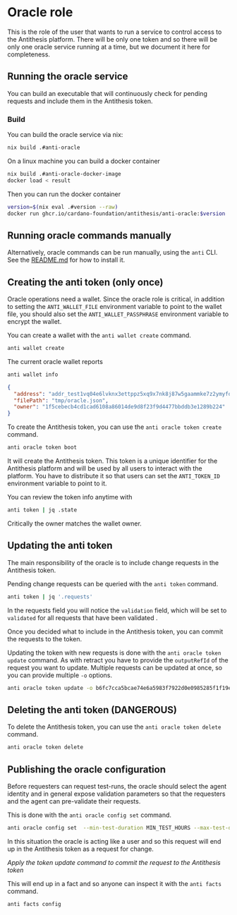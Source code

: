 # Oracle role

This is the role of the user that wants to run a service to control access to the Antithesis platform. There will be only one token and so there will be only one oracle service running at a time, but we document it here for completeness.

## Running the oracle service

You can build an executable that will continuously check for pending requests and include them in the Antithesis token.

### Build

You can build the oracle service via nix:

```bash
nix build .#anti-oracle
```

On a linux machine you can build a docker container

```bash
nix build .#anti-oracle-docker-image
docker load < result
```

Then you can run the docker container

```bash
version=$(nix eval .#version --raw)
docker run ghcr.io/cardano-foundation/antithesis/anti-oracle:$version
```

## Running oracle commands manually

Alternatively, oracle commands can be run manually, using the `anti` CLI. See the [README.md](../README.md) for how to install it.

## Creating the anti token (only once)

Oracle operations need a wallet. Since the oracle role is critical, in addition to setting the `ANTI_WALLET_FILE` environment variable to point to the wallet file, you should also set the `ANTI_WALLET_PASSPHRASE` environment variable to encrypt the wallet.

You can create a wallet with the `anti wallet create` command.

```bash
anti wallet create
```

The current oracle wallet reports

```bash
anti wallet info
```

```json
{
  "address": "addr_test1vq04e6lvknx3ettppz5xq9x7nk8j87w5gaammke7z2ymyfqtkl4vv",
  "filePath": "tmp/oracle.json",
  "owner": "1f5cebecb4cd1cad6108a86014de9d8f23f9d4477bbddb3e1289b224"
}
```

To create the Antithesis token, you can use the `anti oracle token create` command.

```bash
anti oracle token boot
```

It will create the Antithesis token. This token is a unique identifier for the Antithesis platform and will be used by all users to interact with the platform. You have to distribute it so that users can set the `ANTI_TOKEN_ID` environment variable to point to it.

You can review the token info anytime with

```bash
anti token | jq .state
```

Critically the owner matches the wallet owner.

## Updating the anti token

The main responsibility of the oracle is to include change requests in the Antithesis token.

Pending change requests can be queried with the `anti token` command.

```bash
anti token | jq '.requests'
```

In the requests field you will notice the `validation` field, which will be set to `validated` for all requests that have been validated .

Once you decided what to include in the Antithesis token, you can commit the requests to the token.

Updating the token with new requests is done with the `anti oracle token update` command. As with retract you have to provide the `outputRefId` of the request you want to update. Multiple requests can be updated at once, so you can provide multiple `-o` options.

```bash
anti oracle token update -o b6fc7cca5bcae74e6a5983f7922d0e0985285f1f19e62ccc9cb9fd4d3766a81b-0
```

## Deleting the anti token (DANGEROUS)

To delete the Antithesis token, you can use the `anti oracle token delete` command.

```bash
anti oracle token delete
```

## Publishing the oracle configuration

Before requesters can request test-runs, the oracle should select the agent identity and in general expose validation parameters so that the requesters and the agent can pre-validate their requests.

This is done with the `anti oracle config set` command.


```bash
anti oracle config set  --min-test-duration MIN_TEST_HOURS --max-test-duration MAX_TEST_HOURS --agent-pkh PUBLIC_KEY_HASH
```

In this situation the oracle is acting like a user and so this request will end up in the Antithesis token as a request for change.

*Apply the token update command to commit the request to the Antithesis token*

This will end up in a fact and so anyone can inspect it with the `anti facts` command.

```bash
anti facts config
```
